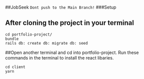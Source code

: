 ##JobSeek
`Dont push to the Main Branch!`
###Setup
## After cloning the project in your terminal
```
cd portfolio-project/
bundle 
rails db: create db: migrate db: seed
```
##Open another terminal and cd into portfolio-project. Run these commands in the terminal to install the react libaries.

```
cd client 
yarn 
```